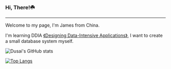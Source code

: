 ### Hi, There!☘️

___

Welcome to my page, I'm James from China.

I'm learning DDIA [《Designing Data-Intensive Applications》](http://ddia.vonng.com/), I want to create a small database system myself.


![Dusai's GitHub stats](https://github-readme-stats.vercel.app/api?username=James-JLC&show_icons=true&theme=onedark)

[![Top Langs](https://github-readme-stats.vercel.app/api/top-langs/?username=James-JLC&layout=compact&theme=onedark)](https://github.com/anuraghazra/github-readme-stats)
